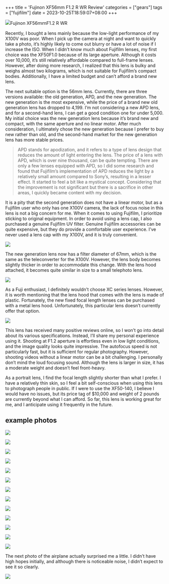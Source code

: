 +++
title = 'Fujinon XF56mm F1.2 R WR Review'
categories = ["gears"]
tags = ["fujifilm"]
date = 2023-10-25T18:59:07+08:00
+++

![Fujinon XF56ｍｍF1.2 R WR](//static.fatesinger.com/2023/08/unh9p5pbj4vk8rdr.jpg)

Recently, I bought a lens mainly because the low-light performance of my X100V was poor. When I pick up the camera at night and want to quickly take a photo, it’s highly likely to come out blurry or have a lot of noise if I increase the ISO. When I didn’t know much about Fujifilm lenses, my first choice was the XF50F1.0 because of its large aperture. Although it costs over 10,000, it’s still relatively affordable compared to full-frame lenses. However, after doing more research, I realized that this lens is bulky and weighs almost two kilograms, which is not suitable for Fujifilm’s compact bodies. Additionally, I have a limited budget and can’t afford a brand new lens.

The next suitable option is the 56mm lens. Currently, there are three versions available: the old generation, APD, and the new generation. The new generation is the most expensive, while the price of a brand new old generation lens has dropped to 4,199. I’m not considering a new APD lens, and for a second-hand lens, I can get a good condition one for under 5,000. My initial choice was the new generation lens because it’s brand new and compact, with the same aperture and no linear motor. After much consideration, I ultimately chose the new generation because I prefer to buy new rather than old, and the second-hand market for the new generation lens has more stable prices.

> APD stands for apodization, and it refers to a type of lens design that reduces the amount of light entering the lens. The price of a lens with APD, which is over nine thousand, can be quite tempting. There are only a few lenses equipped with APD, so I did some research and found that Fujifilm’s implementation of APD reduces the light by a relatively small amount compared to Sony’s, resulting in a lesser effect. It started to feel a bit like a mystical concept. Considering that the improvement is not significant but there is a sacrifice in other areas, I quickly became content with my decision.

It is a pity that the second generation does not have a linear motor, but as a Fujifilm user who only has one X100V camera, the lack of focus noise in this lens is not a big concern for me. When it comes to using Fujifilm, I prioritize sticking to original equipment. In order to avoid using a lens cap, I also purchased a genuine Fujifilm UV filter. Genuine Fujifilm accessories can be quite expensive, but they do provide a comfortable user experience. I’ve never used a lens cap with my X100V, and it is truly convenient.

![](//static.fatesinger.com/2023/08/6sto2jhw2xx9bao7.jpg)

The new generation lens now has a filter diameter of 67mm, which is the same as the teleconverter for the X100V. However, the lens body becomes slightly thicker in order to accommodate this change. With the lens hood attached, it becomes quite similar in size to a small telephoto lens.

![](//static.fatesinger.com/2023/08/d0w6xniikclgk7k6.jpg)

As a Fuji enthusiast, I definitely wouldn’t choose XC series lenses. However, it is worth mentioning that the lens hood that comes with the lens is made of plastic. Fortunately, the new fixed focal length lenses can be purchased with a metal lens hood. Unfortunately, this particular lens doesn’t currently offer that option.

![](//static.fatesinger.com/2023/08/wos6thmnslzx97zt.jpg)

This lens has received many positive reviews online, so I won’t go into detail about its various specifications. Instead, I’ll share my personal experience using it. Shooting at F1.2 aperture is effortless even in low light conditions, and the image quality looks quite impressive. The autofocus speed is not particularly fast, but it is sufficient for regular photography. However, shooting videos without a linear motor can be a bit challenging. I personally don’t mind the loud focusing sound. Although the lens is larger in size, it has a moderate weight and doesn’t feel front-heavy.

As a portrait lens, I find the focal length slightly shorter than what I prefer. I have a relatively thin skin, so I feel a bit self-conscious when using this lens to photograph people in public. If I were to use the XF50-140, I believe I would have no issues, but its price tag of $10,000 and weight of 2 pounds are currently beyond what I can afford. So far, this lens is working great for me, and I anticipate using it frequently in the future.

## example photos

![](//static.fatesinger.com/2023/08/yrq71bc4ublr9yii.jpg)

![](//static.fatesinger.com/2023/08/ajciczz2o0si3dqw.jpg)

![](//static.fatesinger.com/2023/08/71tbm07x4atip8u6.jpg)

![](//static.fatesinger.com/2023/08/36mi2nqtpwc4zqlb.jpg)

![](//static.fatesinger.com/2023/08/0xdrncymcvhzhgic.jpg)

![](//static.fatesinger.com/2023/08/8s1nksgxi6p5207s.jpg)

![](//static.fatesinger.com/2023/08/bzlsrpnx3scy70a6.jpg)

![](//static.fatesinger.com/2023/08/qaakjt4pqipno9n5.jpg)

![](//static.fatesinger.com/2023/08/hnajlopjtsvywjk4.jpg)

![](//static.fatesinger.com/2023/08/6ox0x2zx471kl0at.jpg)

![](//static.fatesinger.com/2023/08/f7pio2bimx7jgh8d.jpg)

![](//static.fatesinger.com/2023/08/7dzdb7pnbhhxpk81.jpg)

![](//static.fatesinger.com/2023/08/e0hpbnb8vqrw9fvh.jpg)

The next photo of the airplane actually surprised me a little. I didn’t have high hopes initially, and although there is noticeable noise, I didn’t expect to see it so clearly.

![](//static.fatesinger.com/2023/08/fz0xelfxab2z8bug.jpg)
